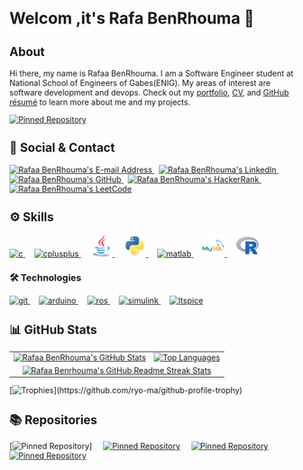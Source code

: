 # Welcom ,it's Rafa BenRhouma  👋

## About
Hi there, my name is Rafaa BenRhouma. I am a Software Engineer student at National School of Engineers of Gabes(ENIG). My areas of interest are software development and devops. Check out my [portfolio](https://arasgungore.github.io), [CV](https://drive.google.com/file/d/1TGwMpZl6FDeQk1w_-EetbspCuzu16kCF/view?usp=sharing), and [GitHub résumé](https://resume.github.io/?arasgungore) to learn more about me and my projects.

[![Pinned Repository](https://github-readme-stats.vercel.app/api/pin/?username=arasgungore&repo=arasgungore-CV)](https://github.com/arasgungore/arasgungore-CV)

## 📇 Social & Contact

<div align="left">
  <a href="mailto:raferhouma10@gmail.com" target="_blank" rel="noreferrer"> <img alt="Rafaa BenRhouma's E-mail Address" src="https://img.shields.io/badge/E&#8209;mail-D14836?style=for-the-badge&logo=gmail&logoColor=white" /> </a>
  &nbsp;
  <a href="https://www.linkedin.com/in/rafaarhouma/" target="_blank" rel="noreferrer"> <img alt="Rafaa BenRhouma's LinkedIn" src="https://img.shields.io/badge/LinkedIn-0077B5?style=for-the-badge&logo=linkedin&logoColor=white" /> </a>
  &nbsp;
  <a href="https://github.com/rafaa1999" target="_blank" rel="noreferrer"> <img alt="Rafaa BenRhouma's GitHub" src="https://img.shields.io/badge/GitHub-100000?style=for-the-badge&logo=github&logoColor=white" /> </a>
  &nbsp;
  <a href="https://www.hackerrank.com/raferhouma10" target="_blank" rel="noreferrer"> <img alt="Rafaa BenRhouma's HackerRank" src="https://img.shields.io/badge/HackerRank-2EC866?style=for-the-badge&logo=HackerRank&logoColor=white" /> </a>
  &nbsp;
  <a href="https://leetcode.com/raferhouma10" target="_blank" rel="noreferrer"> <img alt="Rafaa BenRhouma's LeetCode" src="https://img.shields.io/badge/LeetCode-FFA116?style=for-the-badge&logo=LeetCode&logoColor=black" /> </a>
</div>

## ⚙ Skills

<div align="left">
  <a href="https://www.cprogramming.com" target="_blank" rel="noreferrer"> <img src="https://raw.githubusercontent.com/arasgungore/arasgungore/main/icons/c.svg" alt="c" width="40" height="40" /> </a>
  &nbsp; &nbsp;
  <a href="https://www.cplusplus.com" target="_blank" rel="noreferrer"> <img src="https://raw.githubusercontent.com/arasgungore/arasgungore/main/icons/cplusplus.svg" alt="cplusplus" width="40" height="40" /> </a>
  &nbsp; &nbsp;
  <a href="https://www.java.com" target="_blank" rel="noreferrer"> <img src="https://raw.githubusercontent.com/devicons/devicon/master/icons/java/java-original.svg" alt="java" width="40" height="40" /> </a>
  &nbsp; &nbsp;
  <a href="https://www.python.org" target="_blank" rel="noreferrer"> <img src="https://raw.githubusercontent.com/devicons/devicon/master/icons/python/python-original.svg" alt="python" width="40" height="40" /> </a>
  &nbsp; &nbsp;
  <a href="https://www.mathworks.com" target="_blank" rel="noreferrer"> <img src="https://raw.githubusercontent.com/arasgungore/arasgungore/main/icons/matlab.svg" alt="matlab" width="40" height="40" /> </a>
  &nbsp; &nbsp;
  <a href="https://www.mysql.com" target="_blank" rel="noreferrer"> <img src="https://raw.githubusercontent.com/devicons/devicon/master/icons/mysql/mysql-original-wordmark.svg" alt="mysql" width="40" height="40" /> </a>
  &nbsp; &nbsp;
  <a href="https://www.r-project.org" target="_blank" rel="noreferrer"> <img src="https://raw.githubusercontent.com/devicons/devicon/master/icons/r/r-original.svg" alt="r" width="40" height="40" /> </a>
</div>

### 🛠 Technologies

<div align="left">
  <a href="https://git-scm.com" target="_blank" rel="noreferrer"> <img src="https://raw.githubusercontent.com/arasgungore/arasgungore/main/icons/git.svg" alt="git" width="40" height="40" /> </a>
  &nbsp; &nbsp;
  <a href="https://www.arduino.cc" target="_blank" rel="noreferrer"> <img src="https://raw.githubusercontent.com/arasgungore/arasgungore/main/icons/arduino.svg" alt="arduino" width="40" height="40" /> </a>
  &nbsp; &nbsp;
  <a href="https://www.ros.org" target="_blank" rel="noreferrer"> <img src="https://raw.githubusercontent.com/arasgungore/arasgungore/main/icons/ros.svg" alt="ros" width="40" height="40" /> </a>
  &nbsp; &nbsp;
  <a href="https://www.mathworks.com/products/simulink.html" target="_blank" rel="noreferrer"> <img src="https://raw.githubusercontent.com/arasgungore/arasgungore/main/icons/simulink.svg" alt="simulink" width="40" height="40" /> </a>
  &nbsp; &nbsp;
  <a href="https://www.analog.com/en/design-center/design-tools-and-calculators/ltspice-simulator.html" target="_blank" rel="noreferrer"> <img src="https://raw.githubusercontent.com/arasgungore/arasgungore/main/icons/ltspice.svg" alt="ltspice" width="40" height="40" /> </a>
</div>

## 📊 GitHub Stats

<table>
  <tr>
    <td>
      <a href="https://github.com/rafaa1999"> <img src="https://github-readme-stats-arasgungore.vercel.app/api?username=rafaa1999&hide_border=true&show_icons=true&count_private=true" alt="Rafaa BenRhouma's GitHub Stats" /> </a>
    </td>
    <td>
      <a href="https://github.com/rafaa1999"> <img src="https://github-readme-stats-arasgungore.vercel.app/api/top-langs/?username=rafaa1999&hide_border=true&langs_count=8&layout=compact&count_private=true" alt="Top Languages" /> </a>
    </td>
  </tr>
  <tr>
    <td colspan=2 align="center">
      <a href="https://git.io/streak-stats"> <img src="http://github-readme-streak-stats.herokuapp.com?user=rafaa1999&hide_border=true&background=f6f8fa&currStreakLabel=000000&date_format=j%20M%5B%20Y%5D" alt="Rafaa Benrhouma's GitHub Readme Streak Stats" /> </a>
    </td>
  </tr>
</table>

[![Trophies](https://github-profile-trophy-arasgungore.vercel.app/?username=rafaa1999&no-frame=true&no-bg=true&theme=juicyfresh&column=8&margin-w=5&margin-h=5&rank=-?)](https://github.com/ryo-ma/github-profile-trophy)


## 📚 Repositories

<!-- [![Pinned Repository](https://github-readme-stats.vercel.app/api/pin/?username=arasgungore&repo=console-games)](https://github.com/arasgungore/console-games) -->

[![Pinned Repository](https://github.com/rafaa1999/Video_Tracker)]
&nbsp; &nbsp;
[![Pinned Repository](https://github-readme-stats.vercel.app/api/pin/?username=arasgungore&repo=BERT-base-Turkish-QA)](https://github.com/arasgungore/BERT-base-Turkish-QA)
&nbsp; &nbsp;
[![Pinned Repository](https://github-readme-stats.vercel.app/api/pin/?username=arasgungore&repo=VGA-based-screensaver)](https://github.com/arasgungore/VGA-based-screensaver)
&nbsp; &nbsp;
[![Pinned Repository](https://github-readme-stats.vercel.app/api/pin/?username=arasgungore&repo=autocorrect)](https://github.com/arasgungore/autocorrect)


